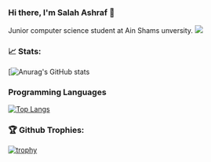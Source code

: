 ### Hi there, I'm Salah Ashraf 👋
<!-- <p>I'm software engineering student at level three .</p> -->
Junior computer science  student at Ain Shams unversity.
![](https://komarev.com/ghpvc/?username=salahashraf253&color=brightgreen)
<h3>📈 Stats: </h3>

[![Anurag's GitHub stats](https://github-readme-stats.vercel.app/api?username=salahashraf253&theme=radical&show_icons=true)

<h3>Programming Languages </h3>

[![Top Langs](https://github-readme-stats.vercel.app/api/top-langs/?username=salahashraf253&theme=radical&langs_count=6&hide=xslt)](https://github.com/anuraghazra/github-readme-stats)

<h3>🏆 Github Trophies: </h3> 

[![trophy](https://github-profile-trophy.vercel.app/?username=salahashraf253&theme=radical)](https://github.com/ryo-ma/github-profile-trophy)

<!-- ![](https://komarev.com/ghpvc/?username=salahashraf253&color=brightgreen) -->
